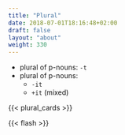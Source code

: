 ```yaml
---
title: "Plural"
date: 2018-07-01T18:16:48+02:00
draft: false
layout: "about"
weight: 330
---
```


* plural of p-nouns: `-t`
* plural of p-nouns: 
  * `-it`
  * `+it` (mixed)
  
{{< plural_cards >}}

{{< flash >}}
